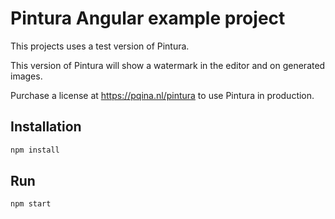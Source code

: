 # Pintura Angular example project

This projects uses a test version of Pintura.

This version of Pintura will show a watermark in the editor and on generated images.

Purchase a license at https://pqina.nl/pintura to use Pintura in production.

## Installation

```bash
npm install
```

## Run

```bash
npm start
```
